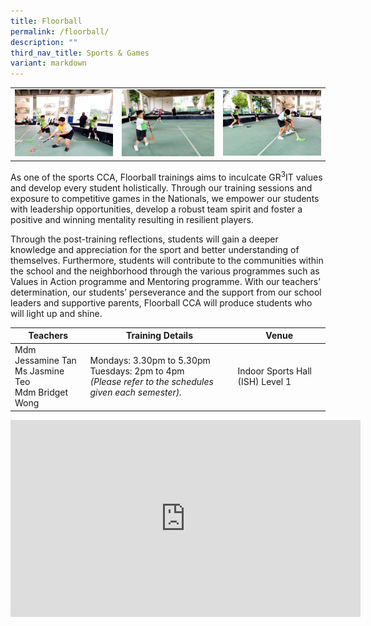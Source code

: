 ```yaml
---
title: Floorball
permalink: /floorball/
description: ""
third_nav_title: Sports & Games
variant: markdown
---
```



<table>
	<tbody><tr>
		<td><img src="/images/Floorball-1.jpeg"></td>
		<td width="32%"><img src="/images/Floorball-2.jpeg"></td>
		<td><img src="/images/Floorball-3.jpeg"></td>
	</tr>
</tbody></table>

As one of the sports CCA, Floorball trainings aims to inculcate GR<sup>3</sup>IT values and develop every student holistically. Through our training sessions and exposure to competitive games in the Nationals, we empower our students with leadership opportunities, develop a robust team spirit and foster a positive and winning mentality resulting in resilient players.

Through the post-training reflections, students will gain a deeper knowledge and appreciation for the sport and better understanding of themselves. Furthermore, students will contribute to the communities within the school and the neighborhood through the various programmes such as Values in Action programme and Mentoring programme. With our teachers’ determination, our students’ perseverance and the support from our school leaders and supportive parents, Floorball CCA will produce students who will light up and shine.

| Teachers | Training Details | Venue |
| --- | --- | --- |
| Mdm Jessamine Tan <br>Ms Jasmine Teo<br>Mdm Bridget Wong | Mondays: 3.30pm to 5.30pm <br>Tuesdays: 2pm to 4pm <br>*(Please refer to the schedules given each semester).* | Indoor Sports Hall (ISH) Level 1 |

<iframe allowfullscreen="" allow="accelerometer; autoplay; clipboard-write; encrypted-media; gyroscope; picture-in-picture; web-share" frameborder="0" title="YouTube video player" src="https://www.youtube.com/embed/pw2ECbXlP8c?si=gk54Ye0EbLBGDuY7" height="315" width="560"></iframe>